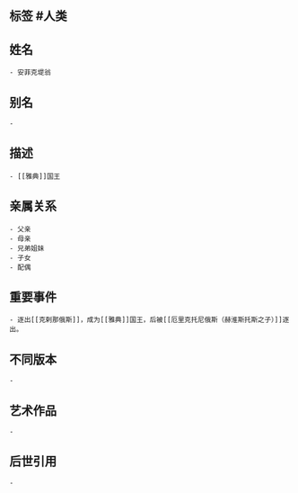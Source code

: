 ## 标签  #人类
## 姓名
	- 安菲克堤翁
## 别名
	-
## 描述
	- [[雅典]]国王
## 亲属关系
	- 父亲
	- 母亲
	- 兄弟姐妹
	- 子女
	- 配偶
## 重要事件
	- 逐出[[克剌那俄斯]]，成为[[雅典]]国王，后被[[厄里克托尼俄斯（赫淮斯托斯之子）]]逐出。
## 不同版本
	-
## 艺术作品
	-
## 后世引用
	-
